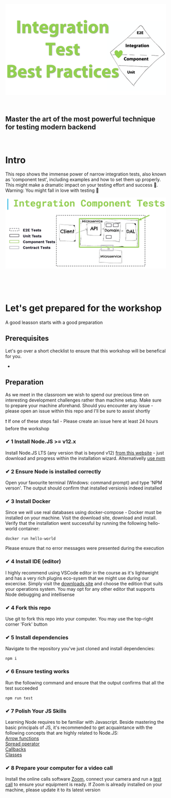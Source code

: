 ![Header](./graphics/main-header.png "Component Tests")

<br/>

## Master the art of the most powerful technique for testing modern backend


<br/>

# Intro

This repo shows the immense power of narrow integration tests, also known as 'component test', including examples and how to set them up properly. This might make a dramatic impact on your testing effort and success 🚀. Warning: You might fall in love with testing 💚

![Header](/graphics/component-diagram.jpg "Component Tests")

<br/><br/><br/>

# Let's get prepared for the workshop
A good leasson starts with a good preparation

## Prerequisites

Let's go over a short checklist to ensure that this workshop will be benefical for you. 

- 



## Preparation

As we meet in the classroom we wish to spend our precious time on interesting development challenges rather than machine setup. Make sure to prepare your machine aforehand. Should you encounter any issue - please open an issue within this repo and I'll be sure to assist shortly

❗️ If one of these steps fail - Please create an issue here at least 24 hours before the workshop

### ✔ 1 Install Node.JS >= v12.x

Install Node.JS LTS (any version that is beyond v12) [from this website](https://nodejs.org/en/) - just download and progress within the installation wizard. Alternativelly [use nvm](https://github.com/nvm-sh/nvm)

### ✔ 2 Ensure Node is installed correctly

Open your favourite terminal (Windows: command prompt) and type 'NPM verson'. The output should confirm that installed versionis indeed installed

### ✔ 3 Install Docker

Since we will use real databases using docker-compose - Docker must be installed on your machine. Visit the download site, download and install. Verify that the installation went successful by running the following hello-world container:

```
docker run hello-world
```

Please ensure that no error messages were presented during the execution

### ✔ 4 Install IDE (editor)

I highly recommend using VSCode editor in the course as it's lightweight and has a very rich plugins eco-sysem that we might use during our excercise. Simply visit the [downloads site](https://code.visualstudio.com/download) and choose the edition that suits your operations system. You may opt for any other editor that supports Node debugging and intellisense

### ✔ 4 Fork this repo

Use git to fork this repo into your computer. You may use the top-right corner 'Fork' button

### ✔ 5 Install dependencies

Navigate to the repository you've just cloned and install dependencies:

```
npm i
```

### ✔ 6 Ensure testing works

Run the following command and ensure that the output confirms that all the test succeeded

```
npm run test

```

### ✔ 7 Polish Your JS Skills

Learning Node requires to be familiar with Javascript. Beside mastering the basic principals of JS, it's recommended to get acquaintance with the following concepts that are highly related to Node.JS:
<br/>
[Arrow functions](https://developer.mozilla.org/en-US/docs/Web/JavaScript/Reference/Functions/Arrow_functions)
<br/>
[Spread operator](https://developer.mozilla.org/en-US/docs/Web/JavaScript/Reference/Operators/Spread_syntax)
<br/>
[Callbacks](https://developer.mozilla.org/en-US/docs/Glossary/Callback_function)
<br/>
[Classes](https://developer.mozilla.org/en-US/docs/Web/JavaScript/Reference/Classes)

### ✔ 8 Prepare your computer for a video call

Install the online calls software [Zoom](https://zoom.us/download), connect your camera and run a [test call](https://zoom.us/test) to ensure your equipment is ready. If Zoom is already installed on your machine, please update it to its latest version
<!--stackedit_data:
eyJoaXN0b3J5IjpbLTEzMzgyNTg5NDgsNzMyMjgwMDkzXX0=
-->